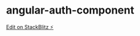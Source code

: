 # angular-auth-component

[Edit on StackBlitz ⚡️](https://stackblitz.com/edit/angular-auth-component)